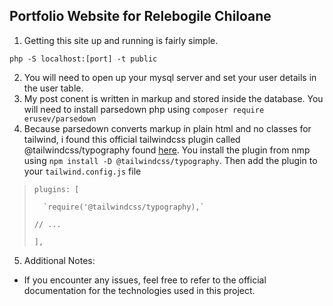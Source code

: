 ## Portfolio Website for Relebogile Chiloane

1. Getting this site up and running is fairly simple. 

`php -S localhost:[port] -t public`

2. You will need to open up your mysql server and set your user details in the user table.
3. My post conent is written in markup and stored inside the database. You will need to install parsedown php using `composer require erusev/parsedown`
4. Because parsedown converts markup in plain html and no classes for tailwind, i found this official tailwindcss plugin called @tailwindcss/typography found [here](https://tailwindcss.com/docs/typography-plugin). You install the plugin from nmp using ``npm install -D @tailwindcss/typography``. Then add the plugin to your `tailwind.config.js` file 
> `plugins: [ `
> 
>       `require('@tailwindcss/typography),`
> 
> `// ...`
> 
> `],`
5. Additional Notes:

- If you encounter any issues, feel free to refer to the official documentation for the technologies used in this project.
